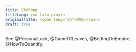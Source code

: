 ```yaml
---
title: Chúhóng
titleLang: cmn-Latn-pinyin
originalTitle: <span lang="zh">除紅</span>
draft: true
---
```


See @PersonalLuck, @GameOfLeaves, @BettingOnEmpire, @HowToQuantify.
